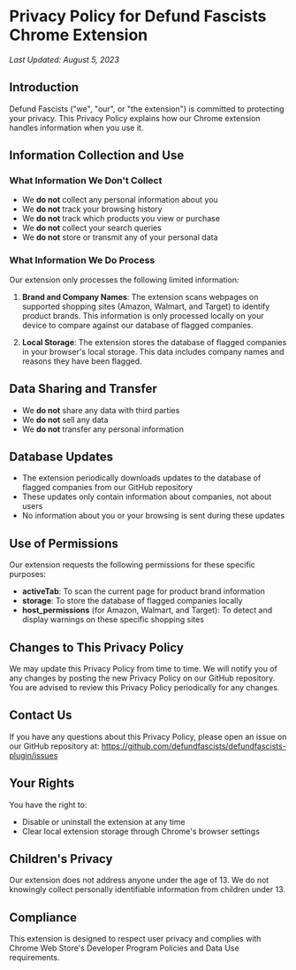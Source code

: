 # Privacy Policy for Defund Fascists Chrome Extension

*Last Updated: August 5, 2023*

## Introduction

Defund Fascists ("we", "our", or "the extension") is committed to protecting your privacy. This Privacy Policy explains how our Chrome extension handles information when you use it.

## Information Collection and Use

### What Information We Don't Collect

- We **do not** collect any personal information about you
- We **do not** track your browsing history
- We **do not** track which products you view or purchase
- We **do not** collect your search queries
- We **do not** store or transmit any of your personal data

### What Information We Do Process

Our extension only processes the following limited information:

1. **Brand and Company Names**: The extension scans webpages on supported shopping sites (Amazon, Walmart, and Target) to identify product brands. This information is only processed locally on your device to compare against our database of flagged companies.

2. **Local Storage**: The extension stores the database of flagged companies in your browser's local storage. This data includes company names and reasons they have been flagged.

## Data Sharing and Transfer

- We **do not** share any data with third parties
- We **do not** sell any data
- We **do not** transfer any personal information

## Database Updates

- The extension periodically downloads updates to the database of flagged companies from our GitHub repository
- These updates only contain information about companies, not about users
- No information about you or your browsing is sent during these updates

## Use of Permissions

Our extension requests the following permissions for these specific purposes:

- **activeTab**: To scan the current page for product brand information
- **storage**: To store the database of flagged companies locally
- **host_permissions** (for Amazon, Walmart, and Target): To detect and display warnings on these specific shopping sites

## Changes to This Privacy Policy

We may update this Privacy Policy from time to time. We will notify you of any changes by posting the new Privacy Policy on our GitHub repository. You are advised to review this Privacy Policy periodically for any changes.

## Contact Us

If you have any questions about this Privacy Policy, please open an issue on our GitHub repository at:
https://github.com/defundfascists/defundfascists-plugin/issues

## Your Rights

You have the right to:
- Disable or uninstall the extension at any time
- Clear local extension storage through Chrome's browser settings

## Children's Privacy

Our extension does not address anyone under the age of 13. We do not knowingly collect personally identifiable information from children under 13.

## Compliance

This extension is designed to respect user privacy and complies with Chrome Web Store's Developer Program Policies and Data Use requirements. 